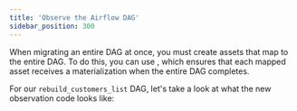 ```yaml
---
title: 'Observe the Airflow DAG'
sidebar_position: 300
---
```


When migrating an entire DAG at once, you must create assets that map to the entire DAG. To do this, you can use <PyObject section="libraries" module="dagster_airlift" object="core.assets_with_dag_mappings" displayText="assets_with_dag_mappings" />, which ensures that each mapped asset receives a materialization when the entire DAG completes.

For our `rebuild_customers_list` DAG, let's take a look at what the new observation code looks like:

<CodeExample path="airlift-migration-tutorial/tutorial_example/dagster_defs/stages/observe_dag_level.py" />
